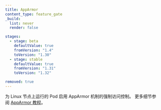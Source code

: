 ```yaml
---
title: AppArmor
content_type: feature_gate
_build:
  list: never
  render: false

stages:
  - stage: beta
    defaultValue: true
    fromVersion: "1.4"
    toVersion: "1.30"
  - stage: stable
    defaultValue: true
    fromVersion: "1.31"
    toVersion: "1.32"

removed: true
---
```


<!--
Enable use of AppArmor mandatory access control for Pods running on Linux nodes.
See [AppArmor Tutorial](/docs/tutorials/security/apparmor/) for more details.
-->
为 Linux 节点上运行的 Pod 启用 AppArmor 机制的强制访问控制。
更多细节参阅 [AppArmor 教程](/zh-cn/docs/tutorials/security/apparmor/)。
